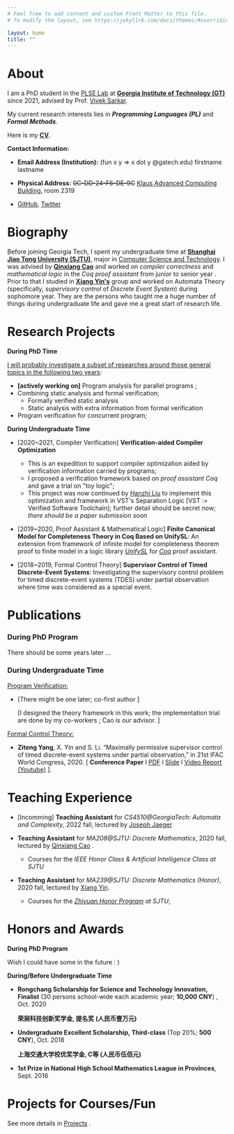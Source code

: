 ```yaml
---
# Feel free to add content and custom Front Matter to this file.
# To modify the layout, see https://jekyllrb.com/docs/themes/#overriding-theme-defaults

layout: home
title: ""
---
```


# **About**

I am a PhD student in the [PLSE Lab](https://www.scs.gatech.edu/content/programming-languages-software-engineering) at **[Georgia Institute of Technology (GT)](https://www.gatech.edu/)** since 2021, advised by Prof. [Vivek Sarkar](https://vsarkar.cc.gatech.edu/).

My current research interests lies in ***Programming Languages (PL)*** and ***Formal Methods***. 

Here is my **[CV](./cv/CV_ZitengYang.pdf)**.

**Contact Information:**

- **Email Address (Institution):**  (fun x y => x dot y @gatech.edu) firstname lastname  

- **Physical Address:** ~~0C-DD-24-F6-DE-9C~~ [Klaus Advanced Computing Building](https://www.scs.gatech.edu/content/building-facilities), room 2319

- [GitHub](https://github.com/Youngzt998), [Twitter](https://twitter.com/Ziteng__Yang)

# **Biography**

Before joining Georgia Tech, I spent my undergraduate time at **[Shanghai Jiao Tong University (SJTU)](https://www.sjtu.edu.cn/)**, major in [Computer Science and Technology](http://www.cs.sjtu.edu.cn/en/).  I was advised by **[Qinxiang Cao](https://jhc.sjtu.edu.cn/people/members/faculty/qinxiang-cao.html)** and worked on *compiler correctness* and *mathematical logic* in the *Coq proof assistant* from junior to senior year . Prior to that I studied in **[Xiang Yin's](http://xiangyin.sjtu.edu.cn/)** group and worked on Automata Theory (specifically, *supervisory control* of *Discrete Event System*) during sophomore year. They are the persons who taught me a huge number of things during undergraduate life and gave me a great start of research life.

# **Research Projects**

**During PhD Time**

<u>I will probably investigate a subset of researches around those general topics in the following  two years</u>:

- **[actively working on]** Program analysis for parallel programs ;
- Combining static analysis and formal verification;
  - Formally verified static analysis
  - Static analysis with extra information from formal verification 
- Program verification for concurrent program;

**During Undergraduate Time**

- [2020~2021, Compiler Verification] **Verification-aided Compiler Optimization** 
  
  - This is an expedition to support compiler optimization aided by verification information carried by programs;
  - I proposed a verification framework based on *proof assistant Coq* and gave a trial on "toy logic";
  - This project was now continued by [Hanzhi Liu](https://misaka.center/) to implement this optimization and framework in VST's Separation Logic [VST := Verified Software Toolchain]; further detail should be secret now; *there should be a paper submission soon*

- [2019~2020, Proof Assistant & Mathematical Logic] **Finite Canonical Model for Completeness Theory in Coq Based on UnifySL**: An extension from framework of infinite model for completeness theorem proof to finite model in a logic library  [*UnifySL*](https://github.com/QinxiangCao/UnifySL) for [*Coq*](https://coq.inria.fr/) proof assistant.

- [2018~2019, Formal Control Theory] **Supervisor Control of Timed Discrete-Event Systems**: Investigating the supervisory control problem for timed discrete-event systems (TDES) under partial observation where time was considered as a special event.

# **Publications**

### **During PhD Program**

There should be some years later ...

### **During Undergraduate Time**

<u>Program Verification:</u>

- [There might be one later; co-first author ]
  
  [I designed the theory framework in this work; the implementation trial are done by my co-workers ; Cao is our advisor. ]
  
  

<u>Formal Control Theory:</u> 

- **Ziteng Yang**, X. Yin and S. Li. “Maximally permissive supervisor control of timed discrete-event systems under partial observation,” in 21st IFAC World Congress, 2020.  [  **Conference Paper** l [PDF](./papers/IFAC2020/IFAC2020-Final-Full.pdf)  l  [Slide](./papers/IFAC2020/IFAC2020-Slides.pdf) l  [Video Report (Youtube)](https://youtu.be/GtbxR_OKfXU) ]. 

# **Teaching Experience**

- [Incomming] **Teaching Assistant** for *CS4510@GeorgiaTech: Automata and Complexity*, 2022 fall, lectured by [Joseph Jaeger](https://faculty.cc.gatech.edu/~josephjaeger/)

- **Teaching Assistant**  for *MA208@SJTU: Discrete Mathematics*, 2020 fall, lectured by [Qinxiang Cao](http://jhc.sjtu.edu.cn/people/members/qinxiang-cao.html) .
  
  - Courses for the *IEEE Honor Class & Artificial Intelligence Class at SJTU* 

- **Teaching Assistant** for  *MA239@SJTU: Discrete Mathematics (Honor)*, 2020 fall, lectured by [Xiang Yin](http://xiangyin.sjtu.edu.cn/).
  
  - Courses for the  *[Zhiyuan Honor Program](https://zhiyuan.sjtu.edu.cn/html/zhiyuan/index.php)  at SJTU*;

# **Honors and Awards**

**During PhD Program**

Wish I could have some in the future : )

**During/Before Undergraduate Time**

- **Rongchang Scholarship for Science and Technology Innovation, Finalist** (30 persons school-wide each academic year; **10,000 CNY**) , Oct. 2020
  
  **荣昶科技创新奖学金, 提名奖 (人民币壹万元)**

- **Undergraduate Excellent Scholarship, Third-class** (Top 20%; **500 CNY**), Oct. 2018
  
  **上海交通大学校优奖学金, C等 (人民币伍佰元)**

- **1st Prize in National High School Mathematics League in Provinces**, Sept. 2016

# **Projects for Courses/Fun**

See more details in [Projects](/project/) .
